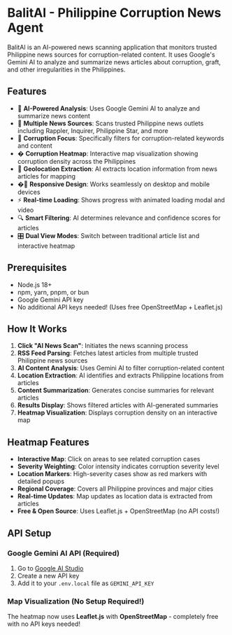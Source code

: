 # BalitAI - Philippine Corruption News Agent

BalitAI is an AI-powered news scanning application that monitors trusted Philippine news sources for corruption-related content. It uses Google's Gemini AI to analyze and summarize news articles about corruption, graft, and other irregularities in the Philippines.

## Features

- 🤖 **AI-Powered Analysis**: Uses Google Gemini AI to analyze and summarize news content
- 📰 **Multiple News Sources**: Scans trusted Philippine news outlets including Rappler, Inquirer, Philippine Star, and more
- 🎯 **Corruption Focus**: Specifically filters for corruption-related keywords and content
- �️ **Corruption Heatmap**: Interactive map visualization showing corruption density across the Philippines
- 📍 **Geolocation Extraction**: AI extracts location information from news articles for mapping
- �📱 **Responsive Design**: Works seamlessly on desktop and mobile devices
- ⚡ **Real-time Loading**: Shows progress with animated loading modal and video
- 🔍 **Smart Filtering**: AI determines relevance and confidence scores for articles
- 🎛️ **Dual View Modes**: Switch between traditional article list and interactive heatmap

## Prerequisites

- Node.js 18+ 
- npm, yarn, pnpm, or bun
- Google Gemini API key
- No additional API keys needed! (Uses free OpenStreetMap + Leaflet.js)

## How It Works

1. **Click "AI News Scan"**: Initiates the news scanning process
2. **RSS Feed Parsing**: Fetches latest articles from multiple trusted Philippine news sources
3. **AI Content Analysis**: Uses Gemini AI to filter corruption-related content
4. **Location Extraction**: AI identifies and extracts Philippine locations from articles
5. **Content Summarization**: Generates concise summaries for relevant articles
6. **Results Display**: Shows filtered articles with AI-generated summaries
7. **Heatmap Visualization**: Displays corruption density on an interactive map

## Heatmap Features

- **Interactive Map**: Click on areas to see related corruption cases
- **Severity Weighting**: Color intensity indicates corruption severity level  
- **Location Markers**: High-severity cases show as red markers with detailed popups
- **Regional Coverage**: Covers all Philippine provinces and major cities
- **Real-time Updates**: Map updates as location data is extracted from articles
- **Free & Open Source**: Uses Leaflet.js + OpenStreetMap (no API costs!)

## API Setup

### Google Gemini AI API (Required)
1. Go to [Google AI Studio](https://makersuite.google.com/app/apikey)
2. Create a new API key
3. Add it to your `.env.local` file as `GEMINI_API_KEY`

### Map Visualization (No Setup Required!)
The heatmap now uses **Leaflet.js** with **OpenStreetMap** - completely free with no API keys needed!